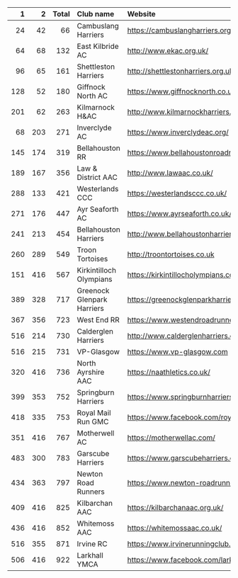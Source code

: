 |   1 |   2 |   Total | Club name                  | Website                                    |
|----:|----:|--------:|:---------------------------|:-------------------------------------------|
|  24 |  42 |      66 | Cambuslang Harriers        | https://cambuslangharriers.org/            |
|  64 |  68 |     132 | East Kilbride AC           | http://www.ekac.org.uk/                    |
|  96 |  65 |     161 | Shettleston Harriers       | http://shettlestonharriers.org.uk/         |
| 128 |  52 |     180 | Giffnock North AC          | https://www.giffnocknorth.co.uk/           |
| 201 |  62 |     263 | Kilmarnock H&AC            | http://www.kilmarnockharriers.com/         |
|  68 | 203 |     271 | Inverclyde AC              | https://www.inverclydeac.org/              |
| 145 | 174 |     319 | Bellahouston RR            | https://www.bellahoustonroadrunners.co.uk/ |
| 189 | 167 |     356 | Law & District AAC         | http://www.lawaac.co.uk/                   |
| 288 | 133 |     421 | Westerlands CCC            | https://westerlandsccc.co.uk/              |
| 271 | 176 |     447 | Ayr Seaforth AC            | https://www.ayrseaforth.co.uk/             |
| 241 | 213 |     454 | Bellahouston Harriers      | http://www.bellahoustonharriers.co.uk/     |
| 260 | 289 |     549 | Troon Tortoises            | http://troontortoises.co.uk                |
| 151 | 416 |     567 | Kirkintilloch Olympians    | https://kirkintillocholympians.co.uk/      |
| 389 | 328 |     717 | Greenock Glenpark Harriers | https://greenockglenparkharriers.com/      |
| 367 | 356 |     723 | West End RR                | https://www.westendroadrunners.co.uk/      |
| 516 | 214 |     730 | Calderglen Harriers        | http://www.calderglenharriers.org.uk/      |
| 516 | 215 |     731 | VP-Glasgow                 | https://www.vp-glasgow.com                 |
| 320 | 416 |     736 | North Ayrshire AAC         | https://naathletics.co.uk/                 |
| 399 | 353 |     752 | Springburn Harriers        | https://www.springburnharriers.co.uk/      |
| 418 | 335 |     753 | Royal Mail Run GMC         | https://www.facebook.com/royalmailrungmc/  |
| 351 | 416 |     767 | Motherwell AC              | https://motherwellac.com/                  |
| 483 | 300 |     783 | Garscube Harriers          | https://www.garscubeharriers.org.uk/       |
| 434 | 363 |     797 | Newton Road Runners        | https://www.newton-roadrunners.com/        |
| 409 | 416 |     825 | Kilbarchan AAC             | https://kilbarchanaac.org.uk/              |
| 436 | 416 |     852 | Whitemoss AAC              | https://whitemossaac.co.uk/                |
| 516 | 355 |     871 | Irvine RC                  | https://www.irvinerunningclub.co.uk/       |
| 506 | 416 |     922 | Larkhall YMCA              | https://www.facebook.com/larkhallharriers/ |